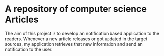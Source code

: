 # A repository of computer science Articles 


The aim of this project is to develop an notification based application to the readers. Whenever a new article releases or got
updated in the target sources, my application retrieves that new information and send an notification to the user. 

